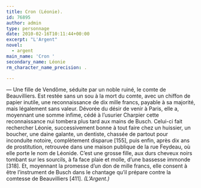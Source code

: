 ```yaml
---
title: Cron (Léonie).
id: 76895
author: admin
type: personnage
date: 2010-02-16T10:11:44+00:00
excerpt: "L'Argent"
novel:
  - argent
main_name: 'Cron '
secondary_name: Léonie
rm_character_name_precision: .

---
```

— Une fille de Vendôme, séduite par un noble ruiné, le comte de Beauvilliers. Est restée sans un sou à la mort du comte, avec un chiffon de papier inutile, une reconnaissance de dix mille francs, payable à sa majorité, mais légalement sans valeur. Dévorée du désir de venir à Paris, elle a, moyennant une somme infime, cédé à l&rsquo;usurier Charpier cette reconnaissance nui tombera plus tard aux mains de Busch. Celui-ci fait rechercher Léonie, successivement bonne à tout faire chez un huissier, un boucher, une daine galante, un dentiste, chassée de partout pour inconduite notoire, complètement disparue [155], puis enfin, après dix ans de prostitution, retrouvée dans une maison publique de la rue Feydeau, où elle porte le nom de Léonide. C&rsquo;est une grosse fille, aux durs cheveux noirs tombant sur les sourcils, à fa face plaie et molle, d&rsquo;une bassesse immonde [318]. Et, moyennant la promesse d&rsquo;un don de mille francs, elle consent à être l&rsquo;instrument de Busch dans le chantage qu&rsquo;il prépare contre la comtesse de Beauvilliers [411]. _(L&rsquo;Argent.)_